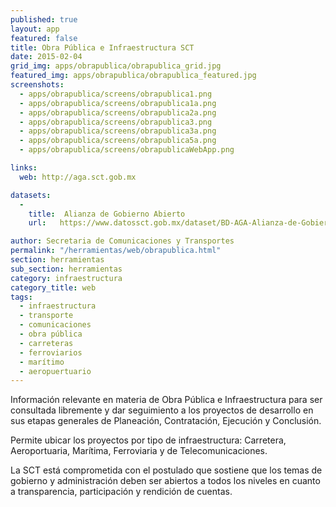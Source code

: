 ```yaml
---
published: true
layout: app
featured: false
title: Obra Pública e Infraestructura SCT
date: 2015-02-04
grid_img: apps/obrapublica/obrapublica_grid.jpg
featured_img: apps/obrapublica/obrapublica_featured.jpg
screenshots:
  - apps/obrapublica/screens/obrapublica1.png
  - apps/obrapublica/screens/obrapublica1a.png
  - apps/obrapublica/screens/obrapublica2a.png
  - apps/obrapublica/screens/obrapublica3.png
  - apps/obrapublica/screens/obrapublica3a.png
  - apps/obrapublica/screens/obrapublica5a.png
  - apps/obrapublica/screens/obrapublicaWebApp.png

links:
  web: http://aga.sct.gob.mx

datasets:
  -
    title:  Alianza de Gobierno Abierto
    url:   https://www.datossct.gob.mx/dataset/BD-AGA-Alianza-de-Gobierno-Abierto/923j-z7wv

author: Secretaria de Comunicaciones y Transportes
permalink: "/herramientas/web/obrapublica.html"
section: herramientas
sub_section: herramientas
category: infraestructura
category_title: web
tags:
  - infraestructura
  - transporte
  - comunicaciones
  - obra pública
  - carreteras
  - ferroviarios
  - marítimo
  - aeropuertuario
---
```


Información relevante en materia de Obra Pública e Infraestructura para ser consultada libremente y dar seguimiento a los proyectos de desarrollo en sus etapas generales de Planeación, Contratación, Ejecución y Conclusión.

Permite ubicar los proyectos por tipo de infraestructura: Carretera, Aeroportuaria, Marítima, Ferroviaria y de Telecomunicaciones.

La SCT está comprometida con el postulado que sostiene que los temas de gobierno y administración deben ser abiertos a todos los niveles en cuanto a transparencia, participación y rendición de cuentas.
